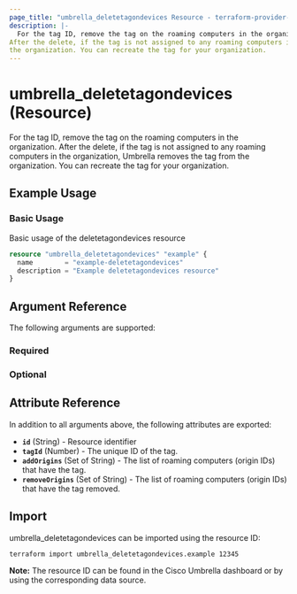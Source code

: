```yaml
---
page_title: "umbrella_deletetagondevices Resource - terraform-provider-umbrella"
description: |-
  For the tag ID, remove the tag on the roaming computers in the organization.
After the delete, if the tag is not assigned to any roaming computers in the organization, Umbrella removes the tag from
the organization. You can recreate the tag for your organization.
---
```


# umbrella_deletetagondevices (Resource)

For the tag ID, remove the tag on the roaming computers in the organization.
After the delete, if the tag is not assigned to any roaming computers in the organization, Umbrella removes the tag from
the organization. You can recreate the tag for your organization.

## Example Usage


### Basic Usage

Basic usage of the deletetagondevices resource

```terraform
resource "umbrella_deletetagondevices" "example" {
  name        = "example-deletetagondevices"
  description = "Example deletetagondevices resource"
}
```



## Argument Reference

The following arguments are supported:

### Required



### Optional



## Attribute Reference

In addition to all arguments above, the following attributes are exported:

- **`id`** (String) - Resource identifier
- **`tagId`** (Number) - The unique ID of the tag.
- **`addOrigins`** (Set of String) - The list of roaming computers (origin IDs) that have the tag.
- **`removeOrigins`** (Set of String) - The list of roaming computers (origin IDs) that have the tag removed.



## Import

umbrella_deletetagondevices can be imported using the resource ID:

```shell
terraform import umbrella_deletetagondevices.example 12345
```

**Note:** The resource ID can be found in the Cisco Umbrella dashboard or by using the corresponding data source.

